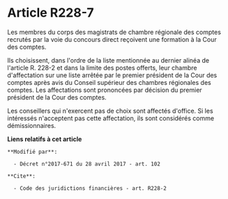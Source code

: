 # Article R228-7

Les membres du corps des magistrats de chambre régionale des comptes recrutés par la voie du concours direct reçoivent une
formation à la Cour des comptes.

Ils choisissent, dans l'ordre de la liste mentionnée au dernier alinéa de l'article R. 228-2 et dans la limite des postes
offerts, leur chambre d'affectation sur une liste arrêtée par le premier président de la Cour des comptes après avis du
Conseil supérieur des chambres régionales des comptes. Les affectations sont prononcées par décision du premier président de
la Cour des comptes.

Les conseillers qui n'exercent pas de choix sont affectés d'office. Si les intéressés n'acceptent pas cette affectation, ils
sont considérés comme démissionnaires.

**Liens relatifs à cet article**

	**Modifié par**:

	  - Décret n°2017-671 du 28 avril 2017 - art. 102

	**Cite**:

	  - Code des juridictions financières - art. R228-2
